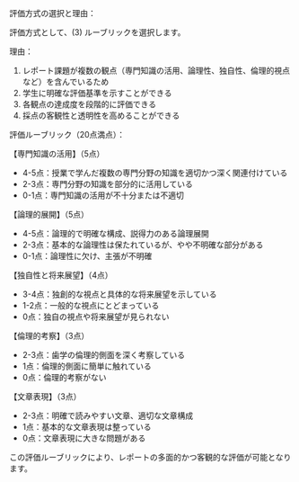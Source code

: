 評価方式の選択と理由：

評価方式として、(3) ルーブリックを選択します。

理由：
1. レポート課題が複数の観点（専門知識の活用、論理性、独自性、倫理的視点など）を含んでいるため
2. 学生に明確な評価基準を示すことができる
3. 各観点の達成度を段階的に評価できる
4. 採点の客観性と透明性を高めることができる

評価ルーブリック（20点満点）：

【専門知識の活用】（5点）
- 4-5点：授業で学んだ複数の専門分野の知識を適切かつ深く関連付けている
- 2-3点：専門分野の知識を部分的に活用している
- 0-1点：専門知識の活用が不十分または不適切

【論理的展開】（5点）
- 4-5点：論理的で明確な構成、説得力のある論理展開
- 2-3点：基本的な論理性は保たれているが、やや不明確な部分がある
- 0-1点：論理性に欠け、主張が不明確

【独自性と将来展望】（4点）
- 3-4点：独創的な視点と具体的な将来展望を示している
- 1-2点：一般的な視点にとどまっている
- 0点：独自の視点や将来展望が見られない

【倫理的考察】（3点）
- 2-3点：歯学の倫理的側面を深く考察している
- 1点：倫理的側面に簡単に触れている
- 0点：倫理的考察がない

【文章表現】（3点）
- 2-3点：明確で読みやすい文章、適切な文章構成
- 1点：基本的な文章表現は整っている
- 0点：文章表現に大きな問題がある

この評価ルーブリックにより、レポートの多面的かつ客観的な評価が可能となります。